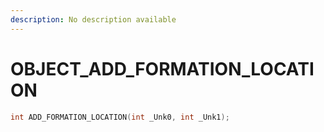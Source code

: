 ```yaml
---
description: No description available 
---
```


# OBJECT\_ADD_FORMATION_LOCATION

```cpp
int ADD_FORMATION_LOCATION(int _Unk0, int _Unk1);
```
